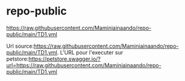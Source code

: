 # repo-public
https://raw.githubusercontent.com/Maminiainaando/repo-public/main/TD1.yml

Url source:https://raw.githubusercontent.com/Maminiainaando/repo-public/main/TD1.yml.
L'URL pour l'executer sur petstore:https://petstore.swagger.io/?url=https://raw.githubusercontent.com/Maminiainaando/repo-public/main/TD1.yml
